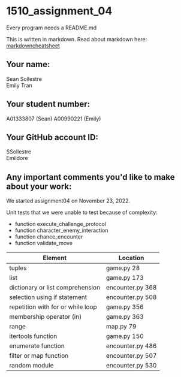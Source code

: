 # 1510_assignment_04

Every program needs a README.md

This is written in markdown. Read about markdown here: [markdowncheatsheet](https://www.markdownguide.org/cheat-sheet/)

## Your name:
Sean Sollestre  
Emily Tran

## Your student number:
A01333807   (Sean)
A00990221   (Emily)

## Your GitHub account ID:
SSollestre  
Emildore

## Any important comments you'd like to make about your work:
We started assignment04 on November 23, 2022.

Unit tests that we were unable to test because of complexity:
- function execute_challenge_protocol
- function character_enemy_interaction
- function chance_encounter
- function validate_move 

| Element                           | Location         |
|-----------------------------------|------------------|
| tuples                            | game.py       28 |
| list                              | game.py      173 |
| dictionary or list comprehension  | encounter.py 368 |
| selection using if statement      | encounter.py 508 |
| repetition with for or while loop | game.py      356 |
| membership operator (in)          | game.py      363 |
| range                             | map.py        79 |
| itertools function                | game.py      150 |
| enumerate function                | encounter.py 486 |
| filter or map function            | encounter.py 507 |
| random module                     | encounter.py 530 |

